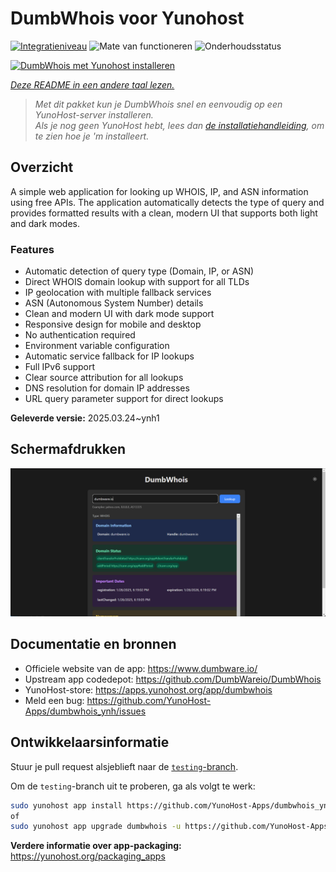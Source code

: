 <!--
NB: Deze README is automatisch gegenereerd door <https://github.com/YunoHost/apps/tree/master/tools/readme_generator>
Hij mag NIET handmatig aangepast worden.
-->

# DumbWhois voor Yunohost

[![Integratieniveau](https://apps.yunohost.org/badge/integration/dumbwhois)](https://ci-apps.yunohost.org/ci/apps/dumbwhois/)
![Mate van functioneren](https://apps.yunohost.org/badge/state/dumbwhois)
![Onderhoudsstatus](https://apps.yunohost.org/badge/maintained/dumbwhois)

[![DumbWhois met Yunohost installeren](https://install-app.yunohost.org/install-with-yunohost.svg)](https://install-app.yunohost.org/?app=dumbwhois)

*[Deze README in een andere taal lezen.](./ALL_README.md)*

> *Met dit pakket kun je DumbWhois snel en eenvoudig op een YunoHost-server installeren.*  
> *Als je nog geen YunoHost hebt, lees dan [de installatiehandleiding](https://yunohost.org/install), om te zien hoe je 'm installeert.*

## Overzicht

A simple web application for looking up WHOIS, IP, and ASN information using free APIs. The application automatically detects the type of query and provides formatted results with a clean, modern UI that supports both light and dark modes.

### Features

- Automatic detection of query type (Domain, IP, or ASN)
- Direct WHOIS domain lookup with support for all TLDs
- IP geolocation with multiple fallback services
- ASN (Autonomous System Number) details
- Clean and modern UI with dark mode support
- Responsive design for mobile and desktop
- No authentication required
- Environment variable configuration
- Automatic service fallback for IP lookups
- Full IPv6 support
- Clear source attribution for all lookups
- DNS resolution for domain IP addresses
- URL query parameter support for direct lookups


**Geleverde versie:** 2025.03.24~ynh1

## Schermafdrukken

![Schermafdrukken van DumbWhois](./doc/screenshots/screenshot.png)

## Documentatie en bronnen

- Officiele website van de app: <https://www.dumbware.io/>
- Upstream app codedepot: <https://github.com/DumbWareio/DumbWhois>
- YunoHost-store: <https://apps.yunohost.org/app/dumbwhois>
- Meld een bug: <https://github.com/YunoHost-Apps/dumbwhois_ynh/issues>

## Ontwikkelaarsinformatie

Stuur je pull request alsjeblieft naar de [`testing`-branch](https://github.com/YunoHost-Apps/dumbwhois_ynh/tree/testing).

Om de `testing`-branch uit te proberen, ga als volgt te werk:

```bash
sudo yunohost app install https://github.com/YunoHost-Apps/dumbwhois_ynh/tree/testing --debug
of
sudo yunohost app upgrade dumbwhois -u https://github.com/YunoHost-Apps/dumbwhois_ynh/tree/testing --debug
```

**Verdere informatie over app-packaging:** <https://yunohost.org/packaging_apps>
